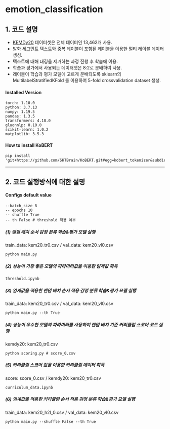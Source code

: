 # emotion_classification


## 1. 코드 설명

- [KEMDy20](https://nanum.etri.re.kr/share/kjnoh/KEMDy20?lang=ko_KR) 데이터셋은 전체 데이터인 13,462개 사용.
- 발화 세그먼트 텍스트와 중복 레이블이 포함된 레이블을 이용한 멀티 레이블 데이터 생성.
- 텍스트에 대해 태깅을 제거하는 과정 진행 후 학습에 이용.
- 학습과 평가에서 사용되는 데이터셋은 8:2로 분배하여 사용.
- 레이블이 학습과 평가 모델에 고르게 분배되도록 sklearn의 MultilabelStratifiedKFold 를 이용하여 5-fold crossvalidation dataset 생성.

#### Installed Version

```
torch: 1.10.0
python: 3.7.13
numpy: 1.19.5
pandas: 1.3.5
transformers: 4.18.0
gluonnlp: 0.10.0
scikit-learn: 1.0.2
matplotlib: 3.5.3
```

#### How to install KoBERT
```
pip install 'git+https://github.com/SKTBrain/KoBERT.git#egg=kobert_tokenizer&subdirectory=kobert_hf'
```

---

## 2. 코드 실행방식에 대한 설명

#### Configs default value
```
--batch_size 8
-- epochs 10
-- shuffle True
-- th False # threshold 적용 여부
```

##### (1) 랜덤 배치 순서 감정 분류 학습&평가 모델 실행

  train_data: kem20_tr0.csv / val_data: kem20_vl0.csv
  ```
  python main.py
  ```


##### (2) 성능이 가장 좋은 모델의 파라미터값을 이용한 임계값 획득

```
threshold.ipynb
```

##### (3) 임계값을 적용한 랜덤 배치 순서 적용 감정 분류 학습&평가 모델 실행

   train_data: kem20_tr0.csv / val_data: kem20_vl0.csv

  ```
  python main.py --th True
  ```


##### (4) 성능이 우수한 모델의 파라미터를 사용하여 랜덤 배치 기준 커리큘럼 스코어 코드 실행

  kemdy20: kem20_tr0.csv
  
  ```
  python scoring.py # score_0.csv
  ```


##### (5) 커리큘럼 스코어 값을 이용한 커리큘럼 데이터 획득

  score: score_0.csv / kemdy20: kem20_tr0.csv
  ```
  curriculum_data.ipynb
  ```

##### (6) 임계값을 적용한 커리큘럼 순서 적용 감정 분류 학습&평가 모델 실행

  train_data: kem20_h2l_0.csv / val_data: kem20_vl0.csv
  
  ```
  python main.py --shuffle False --th True
  ```

